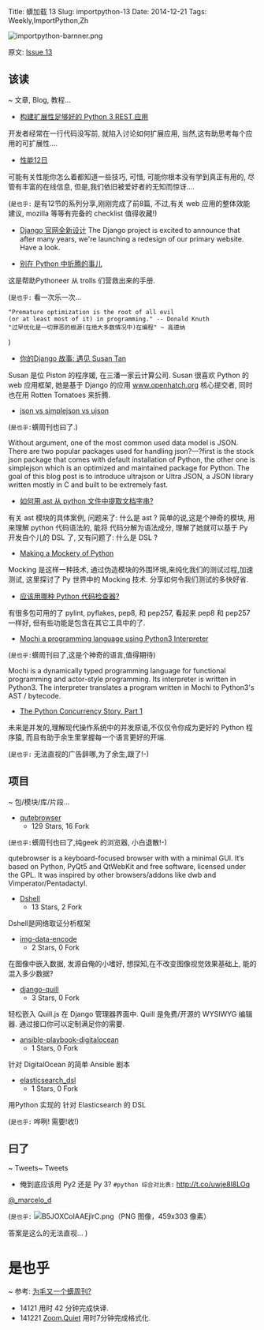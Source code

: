 Title: 蠎加载 13
Slug: importpython-13
Date: 2014-12-21
Tags: Weekly,ImportPython,Zh 

![importpython-barnner.png](http://zoomq.qiniudn.com/ZQCollection/snap/importpython-barnner.png?imageView2/2/h/80)


原文: [Issue 13](http://importpython.com/newsletter/draft/13/)


## 该读
~ 文章, Blog, 教程...


- [构建扩展性足够好的 Python 3 REST 应用](http://importpython.com/click/track/09bc9e4d2ce0e61cf07d0dcf2d9a5fb606d0512f?source=www.giantflyingsaucer.com)

开发者经常在一行代码没写前, 就陷入讨论如何扩展应用,
当然,这有助思考每个应用的可扩展性....

- [性能12日](http://importpython.com/click/track/1fcd20104c53bcf03b5b886634608eaa2e3c0f5d?source=www.revsys.com)

可能有关性能你怎么着都知道一些技巧,
可惜, 可能你根本没有学到真正有用的,
尽管有丰富的在线信息,
但是,我们依旧被爱好者的无知而惊讶....

(`是也乎:`
是有12节的系列分享,刚刚完成了前8篇,
不过,有关 web 应用的整体效能建议,
mozilla 等等有完备的 checklist 值得收藏!)

- [Django 官网全新设计](http://importpython.com/click/track/4390bbe29543d39609809400af224c6190a869e7?source=www.djangoproject.com)
The Django project is excited to announce that after many years, we're launching a redesign of our primary website. Have a look.

- [别在 Python 中折腾的事儿](http://importpython.com/click/track/181cebdb4d179e84b805005ee5fa3ae232382352?source=www.airpair.com)

这是帮助Pythoneer 从 trolls 们营救出来的手册.

(`是也乎:`
看一次乐一次...

    "Premature optimization is the root of all evil 
    (or at least most of it) in programming." -- Donald Knuth
    "过早优化是一切罪恶的根源(在绝大多数情况中)在编程" ~ 高德纳
)

- [你的Django 故事: 遇见 Susan Tan](http://importpython.com/click/track/a228b436aa7b25ca8f3fff4064edf309be57c060?source=blog.djangogirls.org)

Susan 是位 Piston 的程序媛,
在三潘一家云计算公司.
Susan 很喜欢 Python 的 web 应用框架,
她是基于 Django 的应用 www.openhatch.org 核心提交者,
同时也在用 Rotten Tomatoes 来折腾.

- [json vs simplejson vs ujson](http://importpython.com/click/track/3871148d6d23f1ad9b0b9482af1bff2d740154b7?source=medium.com)

(`是也乎:`蠎周刊也曰了.)

Without argument, one of the most common used data model is JSON. There are two popular packages used for handling json?—?first is the stock json package that comes with default installation of Python, the other one is simplejson which is an optimized and maintained package for Python. The goal of this blog post is to introduce ultrajson or Ultra JSON, a JSON library written mostly in C and built to be extremely fast.

- [如何用 ast 从 python 文件中提取文档字串?](http://importpython.com/click/track/1c7c390b1f46d39276aa99e77da2598fd3038ae9?source=gabrielelanaro.github.io)

有关 ast 模块的具体案例,
问题来了: 什么是 ast ?
简单的说,这是个神奇的模块,
用来理解 python 代码语法的,
能将 代码分解为语法成分,
理解了她就可以基于 Py 开发自个儿的 DSL 了,
又有问题了: 什么是 DSL ?


- [Making a Mockery of Python](http://importpython.com/click/track/b2bba807ac155be3c91104121dbd30a89bca6a92?source=engineroom.trackmaven.com)


Mocking 是这样一种技术,
通过伪造模块的外围环境,来纯化我们的测试过程,加速测试,
这里探讨了 Py 世界中的 Mocking 技术.
分享如何令我们测试的多快好省.

- [应该用哪种 Python 代码检查器?](http://importpython.com/click/track/74491167a316bcf2bd6a22cf9766cd83cb308624?source=www.reddit.com)

有很多包可用的了 pylint, pyflakes, pep8, 和 pep257,
看起来 pep8 和 pep257 一样好,
但有些功能是包含在其它工具中的了.

- [Mochi a programming language using Python3 Interpreter](http://importpython.com/click/track/94ade11fe6521ef9549a9a40932be4fe6094c770?source=github.com)

(`是也乎:`蠎周刊曰了,这是个神奇的语言,值得期待)

Mochi is a dynamically typed programming language for functional programming and actor-style programming. Its interpreter is written in Python3. The interpreter translates a program written in Mochi to Python3's AST / bytecode.

- [The Python Concurrency Story, Part 1](http://importpython.com/click/track/97b5660ac9f5b6f5f27ea89eddfa8701a04951a0?source=migrateup.com)

未来是并发的,理解现代操作系统中的并发原语,不仅仅令你成为更好的 Python 程序猿,
而且有助于余生里掌握每一个语言更好的开端.

(`是也乎:`
无法直视的广告辞哪,为了余生,跟了!-)

## 项目
~ 包/模块/库/片段...


- [qutebrowser](http://importpython.com/click/track/f72fd9156811eef16bbe9e4bd28e7f30ae440573?source=github.com)
    - 129 Stars, 16 Fork


(`是也乎:`蠎周刊也曰了,纯geek 的浏览器, 小白退散!-)

qutebrowser is a keyboard-focused browser with with a minimal GUI. It’s based on Python, PyQt5 and QtWebKit and free software, licensed under the GPL. It was inspired by other browsers/addons like dwb and Vimperator/Pentadactyl.

- [Dshell](http://importpython.com/click/track/1afb1846ffbd711807f26ff6a4781f707c63c639?source=github.com)
    - 13 Stars, 2 Fork

Dshell是网络取证分析框架

- [img-data-encode](http://importpython.com/click/track/693a6a2c2ab5be9a6c3482387f3478ebd0f56bbe?source=github.com)
    - 2 Stars, 0 Fork

在图像中嵌入数据,
发源自俺的小嗜好, 想探知,在不改变图像视觉效果基础上,
能的混入多少数据?

- [django-quill](http://importpython.com/click/track/dc6baf85e16f35bd6e05cd3a619d2eda3363acef?source=github.com) 
    - 3 Stars, 0 Fork

轻松嵌入  Quill.js 在 Django 管理器界面中.
Quill 是免费/开源的 WYSIWYG 编辑器.
通过接口你可以定制满足你的需要.


- [ansible-playbook-digitalocean](http://importpython.com/click/track/af9d4e0414a09bf07251e8b507f506293574e6f5?source=github.com)
    - 1 Stars, 0 Fork

针对 DigitalOcean 的简单 Ansible 剧本


- [elasticsearch_dsl](http://importpython.com/click/track/d992d78b7ecbb95bb7244b2b29160ace45ea4fa3?source=github.com)
    - 1 Stars, 0 Fork

用Python 实现的 针对 Elasticsearch 的 DSL

(`是也乎:`
哗咧! 需要!收!)

## 曰了
~ Tweets~ Tweets


- 俺到底应该用 Py2 还是 Py 3? `#python 综合对比表:` http://t.co/uwje8l8LOq

[@_marcelo_d](https://twitter.com/_marcelo_d/status/545723728869728256)

(`是也乎:`
![B5JOXCoIAAEjlrC.png（PNG 图像，459x303 像素）](https://pbs.twimg.com/media/B5JOXCoIAAEjlrC.png)

答案是这么的无法直视...
)

# 是也乎
~ 参考: [为毛又一个蠎周刊?](importpython-why)

- 14121 用时 42 分钟完成快译.
- 141221 [Zoom.Quiet](http://zoomquiet.io) 用时7分钟完成格式化.
